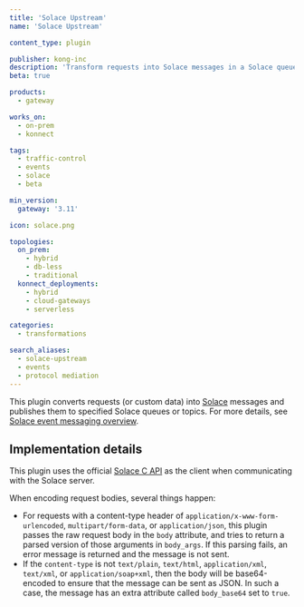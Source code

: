 ```yaml
---
title: 'Solace Upstream'
name: 'Solace Upstream'

content_type: plugin

publisher: kong-inc
description: 'Transform requests into Solace messages in a Solace queue or topic'
beta: true

products:
  - gateway

works_on:
  - on-prem
  - konnect

tags:
  - traffic-control
  - events
  - solace
  - beta

min_version:
  gateway: '3.11'

icon: solace.png

topologies:
  on_prem:
    - hybrid
    - db-less
    - traditional
  konnect_deployments:
    - hybrid
    - cloud-gateways
    - serverless

categories:
  - transformations

search_aliases:
  - solace-upstream
  - events
  - protocol mediation
---
```


This plugin converts requests (or custom data) into [Solace](https://solace.com/) messages and publishes them to specified
Solace queues or topics. For more details, see [Solace event messaging overview](https://docs.solace.com/Messaging/messaging-overview.htm).

## Implementation details

This plugin uses the official [Solace C API](https://docs.solace.com/API/Messaging-APIs/C-API/c-api-home.htm) as the client
when communicating with the Solace server.

When encoding request bodies, several things happen:

* For requests with a content-type header of `application/x-www-form-urlencoded`, `multipart/form-data`,
  or `application/json`, this plugin passes the raw request body in the `body` attribute, and tries
  to return a parsed version of those arguments in `body_args`. If this parsing fails, an error message is
  returned and the message is not sent.
* If the `content-type` is not `text/plain`, `text/html`, `application/xml`, `text/xml`, or `application/soap+xml`,
  then the body will be base64-encoded to ensure that the message can be sent as JSON. In such a case,
  the message has an extra attribute called `body_base64` set to `true`.

